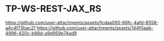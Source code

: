 # TP-WS-REST-JAX_RS
https://github.com/user-attachments/assets/fcdaa095-66fc-4afd-8558-a4c4f73bac21
https://github.com/user-attachments/assets/144f0aab-4996-420c-b88d-a9d959e74ad9
